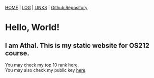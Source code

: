 [HOME](.) | [LOG](TXT/mylog.txt) | [LINKS](LINKS/) | [Github Repository](https://github.com/determinedguy/os212/)

# Hello, World!

## I am Athal. This is my static website for OS212 course.

You may check my top 10 rank [here](TXT/myrank.txt).<br>
You may also check my public key [here](TXT/mypubkey.txt).<br>
